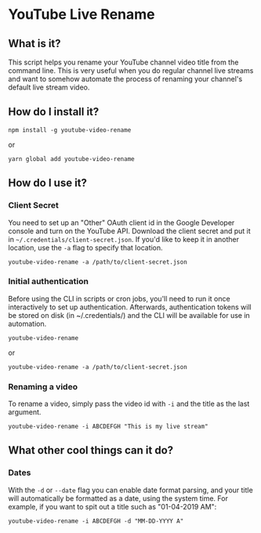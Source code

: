 # YouTube Live Rename

## What is it?
This script helps you rename your YouTube channel video title from the command line. This is very useful when you do regular channel live streams and want to somehow automate the process of renaming your channel's default live stream video.

## How do I install it?
```
npm install -g youtube-video-rename
```
or
```
yarn global add youtube-video-rename
```

## How do I use it?

### Client Secret
You need to set up an "Other" OAuth client id in the Google Developer console and turn on the YouTube API. Download the client secret and put it in `~/.credentials/client-secret.json`. If you'd like to keep it in another location, use the `-a` flag to specify that location.
```
youtube-video-rename -a /path/to/client-secret.json
```

### Initial authentication
Before using the CLI in scripts or cron jobs, you'll need to run it once interactively to set up authentication. Afterwards, authentication tokens will be stored on disk (in ~/.credentials/) and the CLI will be available for use in automation.
```
youtube-video-rename
```
or
```
youtube-video-rename -a /path/to/client-secret.json
```

### Renaming a video
To rename a video, simply pass the video id with `-i` and the title as the last argument.
```
youtube-video-rename -i ABCDEFGH "This is my live stream"
```

## What other cool things can it do?

### Dates
With the `-d` or `--date` flag you can enable date format parsing, and your title will automatically be formatted as a date, using the system time.
For example, if you want to spit out a title such as "01-04-2019 AM":
```
youtube-video-rename -i ABCDEFGH -d "MM-DD-YYYY A"
```
